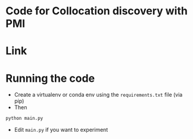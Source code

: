 # Code for Collocation discovery with PMI

# Link

# Running the code
- Create a virtualenv or conda env using the `requirements.txt` file (via pip)
- Then

```bash
python main.py
```

- Edit `main.py` if you want to experiment
